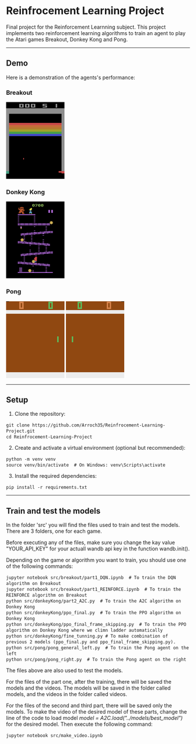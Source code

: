 # Reinfrocement Learning Project

Final project for the Reinforcement Learnning subject. 
This project implements two reinforcement learning algorithms to train an agent to play the Atari games Breakout, Donkey Kong and Pong.

---

## Demo

Here is a demonstration of the agents's performance:

### Breakout

![DQN](videos/breakout/video_DQN.gif)

### Donkey Kong

![](videos/donkey_kong/fine_tunned.gif)

### Pong

![Right](videos/pong/right.gif) ![Left](videos/pong/left.gif)

---

## Setup

1. Clone the repository:
```
git clone https://github.com/Arroch35/Reinfrocement-Learning-Project.git
cd Reinfrocement-Learning-Project
```

2. Create and activate a virtual environment (optional but recommended):
```
python -m venv venv
source venv/bin/activate  # On Windows: venv\Scripts\activate
```

3. Install the required dependencies:
```
pip install -r requirements.txt
```

---


## Train and test the models

In the folder 'src' you will find the files used to train and test the models. There are 3 folders, one for each game.

Before executing any of the files, make sure you change the kay value "YOUR_API_KEY" for your actuall wandb api key in the function wandb.init(). 

Depending on the game or algorithm you want to train, you should use one of the following commands:
```
jupyter notebook src/breakout/part1_DQN.ipynb  # To train the DQN algorithm on Breakout
jupyter notebook src/breakout/part1_REINFORCE.ipynb  # To train the REINFORCE algorithm on Breakout
python src/donkeyKong/part2_A2C.py  # To train the A2C algorithm on Donkey Kong
python src/donkeyKong/ppo_final.py  # To train the PPO algorithm on Donkey Kong
python src/donkeyKong/ppo_final_frame_skipping.py  # To train the PPO algorithm on Donkey Kong where we climn ladder automatically
python src/donkeyKong/fine_tunning.py # To make combination of previous 2 models (ppo_final.py and ppo_final_frame_skipping.py).
python src/pong/pong_general_left.py  # To train the Pong agent on the left
python src/pong/pong_right.py  # To train the Pong agent on the right
```
The files above are also used to test the models.

For the files of the part one, after the training, there will be saved the models and the videos. The models will be saved in the folder called models, and the videos in the folder called videos. 

For the files of the second and third part, there will be saved only the models. To make the video of the desired model of these parts, change the line of the code to load model *model = A2C.load("../models/best_model")* for the desired model. Then execute the following command:
```
jupyter notebook src/make_video.ipynb
```



